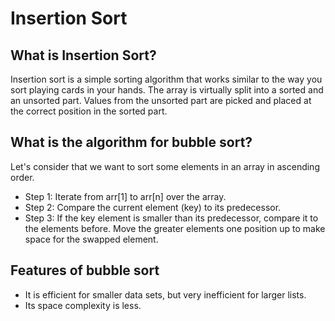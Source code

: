 # Insertion Sort

## What is Insertion Sort?
Insertion sort is a simple sorting algorithm that works similar to the way you sort playing cards in your hands. The array is virtually split into a sorted and an unsorted part. Values from the unsorted part are picked and placed at the correct position in the sorted part.

## What is the algorithm for bubble sort?
Let's consider that we want to sort some elements in an array in ascending order.
- Step 1: Iterate from arr[1] to arr[n] over the array. 
- Step 2: Compare the current element (key) to its predecessor. 
- Step 3: If the key element is smaller than its predecessor, compare it to the elements before. Move the greater elements one position up to make space for the swapped element.

## Features of bubble sort
- It is efficient for smaller data sets, but very inefficient for larger lists.
- Its space complexity is less.